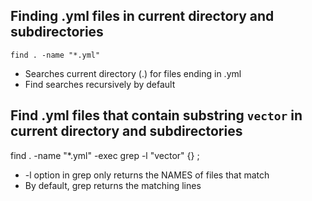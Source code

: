 ## Finding .yml files in current directory and subdirectories

`find . -name "*.yml"`

* Searches current directory (.) for files ending in .yml
* Find searches recursively by default

## Find .yml files that contain substring `vector` in current directory and subdirectories

find . -name "*.yml" -exec grep -l "vector" {} \;

* -l option in grep only returns the NAMES of files that match
* By default, grep returns the matching lines
